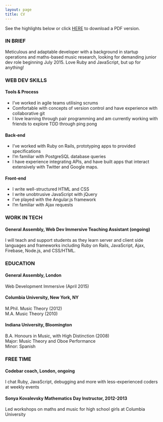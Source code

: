 ```yaml
---
layout: page
title: CV
---
```


<p class="message contact-message">
  See the highlights below or click <a href="/public/LaurenSpencerCV.pdf" download="LaurenSpencerCV.pdf" target="_blank">HERE</a> to download a PDF version.
</p>
<h3>IN BRIEF</h3>
<p>Meticulous and adaptable developer with a background in startup operations and maths-based music research, looking for demanding junior dev role beginning July 2015. Love Ruby and JavaScript, but up for anything!</p>
<h3>WEB DEV SKILLS</h3>
<h4>Tools & Process</h4>
<ul>
  <li>I’ve worked in agile teams utilising scrums</li>
  <li>Comfortable with concepts of version control and have experience with collaborative git</li>
  <li>I love learning through pair programming and am currently working with friends to explore TDD through ping pong</li>
</ul>
<h4>Back-end</h4> 
<ul>
  <li>I’ve worked with Ruby on Rails, prototyping apps to provided specifications</li>
  <li>I’m familiar with PostgreSQL database queries</li>
  <li>I  have experience integrating APIs, and have built apps that interact extensively with Twitter and Google maps.</li>
</ul>
<h4>Front-end</h4>
<ul>
  <li>I write well-structured HTML and CSS</li>
  <li>I write unobtrusive JavaScript with jQuery</li>
  <li>I’ve played with the Angular.js framework</li>
  <li>I’m familiar with Ajax requests</li>
</ul>
<h3>WORK IN TECH</h3>
<p><h4>General Assembly, Web Dev Immersive Teaching Assistant (ongoing)</h4>
I will teach and support students as they learn server and client side languages and frameworks including Ruby on Rails, JavaScript, Ajax, Firebase, Node.js, and CSS/HTML.</p>
<h3>EDUCATION</h3>
<h4>General Assembly, London</h4>
<p>Web Development Immersive (April 2015)</p>
<h4>Columbia University, New York, NY</h4>
<p>M.Phil. Music Theory (2012)<br>
M.A. Music Theory (2010)</p>
<h4>Indiana University, Bloomington</h4> 
<p>B.A. Honours in Music, with High Distinction (2008)<br>
Major: Music Theory and Oboe Performance <br>
Minor: Spanish</p>
<h3>FREE TIME</h3>
<h4>Codebar coach, London, ongoing</h4>
<div>I chat Ruby, JavaScript, debugging and more with less-experienced coders at weekly events</div>

<!-- <h4>Spring into Code, volunteer, London, April 2015</h4>
<div>Organised by GeekGirlMeetup and Girls In Tech, I assisted introducing 100 novices to the world of coding</div> -->
<h4>Sonya Kovalevsky Mathematics Day Instructor, 2012-2013</h4>
<div>Led workshops on maths and music for high school girls at Columbia University</div>



